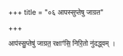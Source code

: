 +++
title = "०६ आपस्सुप्तेषु जाग्रत"

+++

आप॑स्सु॒प्तेषु॑ जाग्रत॒ रक्षाꣳ॑सि॒ निरि॒तो नु॑दद्ध्वम् ।  
